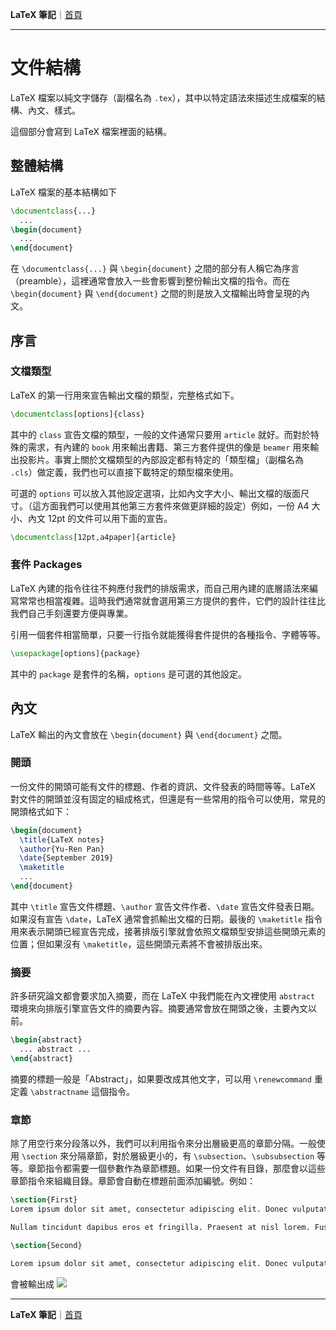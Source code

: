 **LaTeX 筆記**｜[首頁](README.md)

-------------

# 文件結構
LaTeX 檔案以純文字儲存（副檔名為 `.tex`），其中以特定語法來描述生成檔案的結構、內文、樣式。

這個部分會寫到 LaTeX 檔案裡面的結構。

## 整體結構
LaTeX 檔案的基本結構如下
```tex
\documentclass{...}
  ...
\begin{document}
  ...
\end{document}
```

在 `\documentclass{...}` 與 `\begin{document}` 之間的部分有人稱它為序言（preamble），這裡通常會放入一些會影響到整份輸出文檔的指令。而在 `\begin{document}` 與 `\end{document}` 之間的則是放入文檔輸出時會呈現的內文。

## 序言
### 文檔類型
LaTeX 的第一行用來宣告輸出文檔的類型，完整格式如下。
```tex
\documentclass[options]{class}
```
其中的 `class` 宣告文檔的類型，一般的文件通常只要用 `article` 就好。而對於特殊的需求，有內建的 `book` 用來輸出書籍、第三方套件提供的像是 `beamer` 用來輸出投影片。事實上關於文檔類型的內部設定都有特定的「類型檔」（副檔名為 `.cls`）做定義，我們也可以直接下載特定的類型檔來使用。

可選的 `options` 可以放入其他設定選項，比如內文字大小、輸出文檔的版面尺寸。（這方面我們可以使用其他第三方套件來做更詳細的設定）例如，一份 A4 大小、內文 12pt 的文件可以用下面的宣告。
```tex
\documentclass[12pt,a4paper]{article}
```

### 套件 Packages
LaTeX 內建的指令往往不夠應付我們的排版需求，而自己用內建的底層語法來編寫常常也相當複雜。這時我們通常就會選用第三方提供的套件，它們的設計往往比我們自己手刻還要方便與專業。

引用一個套件相當簡單，只要一行指令就能獲得套件提供的各種指令、字體等等。
```tex
\usepackage[options]{package}
```
其中的 `package` 是套件的名稱，`options` 是可選的其他設定。

## 內文
LaTeX 輸出的內文會放在 `\begin{document}` 與 `\end{document}` 之間。

### 開頭
一份文件的開頭可能有文件的標題、作者的資訊、文件發表的時間等等。LaTeX 對文件的開頭並沒有固定的組成格式，但還是有一些常用的指令可以使用，常見的開頭格式如下：
```tex
\begin{document}
  \title{LaTeX notes}
  \author{Yu-Ren Pan}
  \date{September 2019}
  \maketitle
  ...
\end{document}
```

其中 `\title` 宣告文件標題、`\author` 宣告文件作者、`\date` 宣告文件發表日期。如果沒有宣告 `\date`，LaTeX 通常會抓輸出文檔的日期。最後的 `\maketitle` 指令用來表示開頭已經宣告完成，接著排版引擎就會依照文檔類型安排這些開頭元素的位置；但如果沒有 `\maketitle`，這些開頭元素將不會被排版出來。

### 摘要
許多研究論文都會要求加入摘要，而在 LaTeX 中我們能在內文裡使用 `abstract` 環境來向排版引擎宣告文件的摘要內容。摘要通常會放在開頭之後，主要內文以前。
```tex
\begin{abstract}
  ... abstract ...
\end{abstract}
```

摘要的標題一般是「Abstract」，如果要改成其他文字，可以用 `\renewcommand` 重定義 `\abstractname` 這個指令。

### 章節
除了用空行來分段落以外，我們可以利用指令來分出層級更高的章節分隔。一般使用 `\section` 來分隔章節，對於層級更小的，有 `\subsection`、`\subsubsection` 等等。章節指令都需要一個參數作為章節標題。如果一份文件有目錄，那麼會以這些章節指令來組織目錄。章節會自動在標題前面添加編號。例如：
```tex
\section{First}
Lorem ipsum dolor sit amet, consectetur adipiscing elit. Donec vulputate, velit vitae hendrerit scelerisque, nulla velit efficitur odio, eu ultricies sem lectus vel erat. Pellentesque in blandit ex.

Nullam tincidunt dapibus eros et fringilla. Praesent at nisl lorem. Fusce nec tristique odio. Donec a aliquam ex. Cras in ornare nunc. Donec volutpat libero sit amet tempor efficitur. Integer in mi non libero mollis porta.

\section{Second}

Lorem ipsum dolor sit amet, consectetur adipiscing elit. Donec vulputate, velit vitae hendrerit scelerisque, nulla velit efficitur odio, eu ultricies sem lectus vel erat. Pellentesque in blandit ex.
```
會被輸出成
![](../img/docstruct_sections.png)

-------------

**LaTeX 筆記**｜[首頁](README.md)

